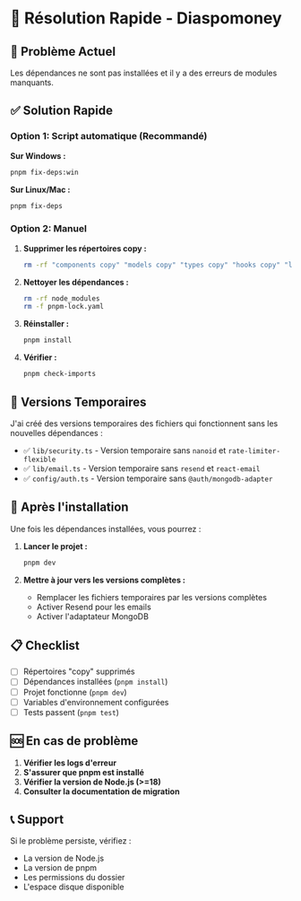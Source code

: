 # 🔧 Résolution Rapide - Diaspomoney

## 🚨 Problème Actuel

Les dépendances ne sont pas installées et il y a des erreurs de modules manquants.

## ✅ Solution Rapide

### Option 1: Script automatique (Recommandé)

**Sur Windows :**

```bash
pnpm fix-deps:win
```

**Sur Linux/Mac :**

```bash
pnpm fix-deps
```

### Option 2: Manuel

1. **Supprimer les répertoires copy :**

   ```bash
   rm -rf "components copy" "models copy" "types copy" "hooks copy" "lib copy"
   ```

2. **Nettoyer les dépendances :**

   ```bash
   rm -rf node_modules
   rm -f pnpm-lock.yaml
   ```

3. **Réinstaller :**

   ```bash
   pnpm install
   ```

4. **Vérifier :**
   ```bash
   pnpm check-imports
   ```

## 🔄 Versions Temporaires

J'ai créé des versions temporaires des fichiers qui fonctionnent sans les nouvelles dépendances :

- ✅ `lib/security.ts` - Version temporaire sans `nanoid` et `rate-limiter-flexible`
- ✅ `lib/email.ts` - Version temporaire sans `resend` et `react-email`
- ✅ `config/auth.ts` - Version temporaire sans `@auth/mongodb-adapter`

## 🚀 Après l'installation

Une fois les dépendances installées, vous pourrez :

1. **Lancer le projet :**

   ```bash
   pnpm dev
   ```

2. **Mettre à jour vers les versions complètes :**
   - Remplacer les fichiers temporaires par les versions complètes
   - Activer Resend pour les emails
   - Activer l'adaptateur MongoDB

## 📋 Checklist

- [ ] Répertoires "copy" supprimés
- [ ] Dépendances installées (`pnpm install`)
- [ ] Projet fonctionne (`pnpm dev`)
- [ ] Variables d'environnement configurées
- [ ] Tests passent (`pnpm test`)

## 🆘 En cas de problème

1. **Vérifier les logs d'erreur**
2. **S'assurer que pnpm est installé**
3. **Vérifier la version de Node.js (>=18)**
4. **Consulter la documentation de migration**

## 📞 Support

Si le problème persiste, vérifiez :

- La version de Node.js
- La version de pnpm
- Les permissions du dossier
- L'espace disque disponible
